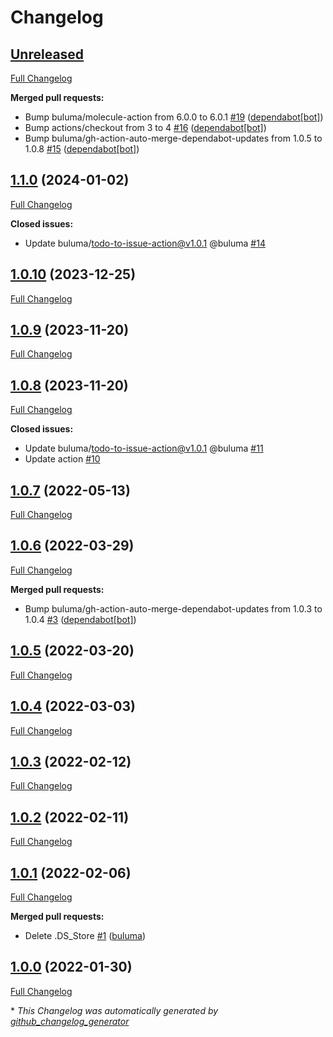# Changelog

## [Unreleased](https://github.com/buluma/ansible-role-upgrade/tree/HEAD)

[Full Changelog](https://github.com/buluma/ansible-role-upgrade/compare/1.1.0...HEAD)

**Merged pull requests:**

- Bump buluma/molecule-action from 6.0.0 to 6.0.1 [\#19](https://github.com/buluma/ansible-role-upgrade/pull/19) ([dependabot[bot]](https://github.com/apps/dependabot))
- Bump actions/checkout from 3 to 4 [\#16](https://github.com/buluma/ansible-role-upgrade/pull/16) ([dependabot[bot]](https://github.com/apps/dependabot))
- Bump buluma/gh-action-auto-merge-dependabot-updates from 1.0.5 to 1.0.8 [\#15](https://github.com/buluma/ansible-role-upgrade/pull/15) ([dependabot[bot]](https://github.com/apps/dependabot))

## [1.1.0](https://github.com/buluma/ansible-role-upgrade/tree/1.1.0) (2024-01-02)

[Full Changelog](https://github.com/buluma/ansible-role-upgrade/compare/1.0.10...1.1.0)

**Closed issues:**

- Update buluma/todo-to-issue-action@v1.0.1 @buluma [\#14](https://github.com/buluma/ansible-role-upgrade/issues/14)

## [1.0.10](https://github.com/buluma/ansible-role-upgrade/tree/1.0.10) (2023-12-25)

[Full Changelog](https://github.com/buluma/ansible-role-upgrade/compare/1.0.9...1.0.10)

## [1.0.9](https://github.com/buluma/ansible-role-upgrade/tree/1.0.9) (2023-11-20)

[Full Changelog](https://github.com/buluma/ansible-role-upgrade/compare/1.0.8...1.0.9)

## [1.0.8](https://github.com/buluma/ansible-role-upgrade/tree/1.0.8) (2023-11-20)

[Full Changelog](https://github.com/buluma/ansible-role-upgrade/compare/1.0.7...1.0.8)

**Closed issues:**

- Update buluma/todo-to-issue-action@v1.0.1 @buluma [\#11](https://github.com/buluma/ansible-role-upgrade/issues/11)
- Update action [\#10](https://github.com/buluma/ansible-role-upgrade/issues/10)

## [1.0.7](https://github.com/buluma/ansible-role-upgrade/tree/1.0.7) (2022-05-13)

[Full Changelog](https://github.com/buluma/ansible-role-upgrade/compare/1.0.6...1.0.7)

## [1.0.6](https://github.com/buluma/ansible-role-upgrade/tree/1.0.6) (2022-03-29)

[Full Changelog](https://github.com/buluma/ansible-role-upgrade/compare/1.0.5...1.0.6)

**Merged pull requests:**

- Bump buluma/gh-action-auto-merge-dependabot-updates from 1.0.3 to 1.0.4 [\#3](https://github.com/buluma/ansible-role-upgrade/pull/3) ([dependabot[bot]](https://github.com/apps/dependabot))

## [1.0.5](https://github.com/buluma/ansible-role-upgrade/tree/1.0.5) (2022-03-20)

[Full Changelog](https://github.com/buluma/ansible-role-upgrade/compare/1.0.4...1.0.5)

## [1.0.4](https://github.com/buluma/ansible-role-upgrade/tree/1.0.4) (2022-03-03)

[Full Changelog](https://github.com/buluma/ansible-role-upgrade/compare/1.0.3...1.0.4)

## [1.0.3](https://github.com/buluma/ansible-role-upgrade/tree/1.0.3) (2022-02-12)

[Full Changelog](https://github.com/buluma/ansible-role-upgrade/compare/1.0.2...1.0.3)

## [1.0.2](https://github.com/buluma/ansible-role-upgrade/tree/1.0.2) (2022-02-11)

[Full Changelog](https://github.com/buluma/ansible-role-upgrade/compare/1.0.1...1.0.2)

## [1.0.1](https://github.com/buluma/ansible-role-upgrade/tree/1.0.1) (2022-02-06)

[Full Changelog](https://github.com/buluma/ansible-role-upgrade/compare/1.0.0...1.0.1)

**Merged pull requests:**

- Delete .DS\_Store [\#1](https://github.com/buluma/ansible-role-upgrade/pull/1) ([buluma](https://github.com/buluma))

## [1.0.0](https://github.com/buluma/ansible-role-upgrade/tree/1.0.0) (2022-01-30)

[Full Changelog](https://github.com/buluma/ansible-role-upgrade/compare/97980508bc59395aa16506f8592a23b431df2a4d...1.0.0)



\* *This Changelog was automatically generated by [github_changelog_generator](https://github.com/github-changelog-generator/github-changelog-generator)*
